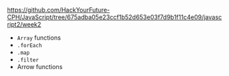 https://github.com/HackYourFuture-CPH/JavaScript/tree/675adba05e23ccf1b52d653e03f7d9b1f11c4e09/javascript2/week2

- `Array` functions
- `.forEach`
- `.map`
- `.filter`
- Arrow functions
